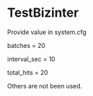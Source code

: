 TestBizinter
============

Provide value in system.cfg

batches = 20

interval_sec = 10

total_hits = 20

Others are not been used.
